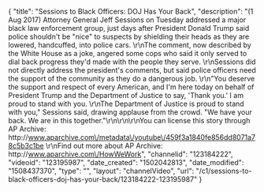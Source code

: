 {
    "title": "Sessions to Black Officers: DOJ Has Your Back",
    "description": "(1 Aug 2017) Attorney General Jeff Sessions on Tuesday addressed a major black law enforcement group, just days after President Donald Trump said police shouldn't be \"nice\" to suspects by shielding their heads as they are lowered, handcuffed, into police cars. \r\nThe comment, now described by the White House as a joke, angered some cops who said it only served to dial back progress they'd made with the people they serve. \r\nSessions did not directly address the president's comments, but said police officers need the support of the community as they do a dangerous job. \r\n\"You deserve the support and respect of every American, and I'm here today on behalf of President Trump and the Department of Justice to say, 'Thank you.' I am proud to stand with you. \r\nThe Department of Justice is proud to stand with you,\" Sessions said, drawing applause from the crowd. \"We have your back. We are in this together.\"\r\n\r\n\r\nYou can license this story through AP Archive: http:\/\/www.aparchive.com\/metadata\/youtube\/459f3a1840fe856dd8071a78c5b3c1be \r\nFind out more about AP Archive: http:\/\/www.aparchive.com\/HowWeWork",
    "channelid": "123184222",
    "videoid": "123195987",
    "date_created": "1502042813",
    "date_modified": "1508437370",
    "type": "",
    "layout": "channelVideo",
    "url": "\/c1\/sessions-to-black-officers-doj-has-your-back\/123184222-123195987"
}